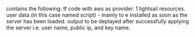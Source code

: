 contains the following:
tf code with aws as provider.
1 lightsail resources.
user data (in this case named script) - mainly to e installed as soon as the server has been loaded.
output to be deplayed after successfully applying the server i.e. user name, public ip, and key name.
